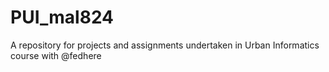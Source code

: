 # PUI_mal824
A repository for projects and assignments undertaken in Urban Informatics course with @fedhere

